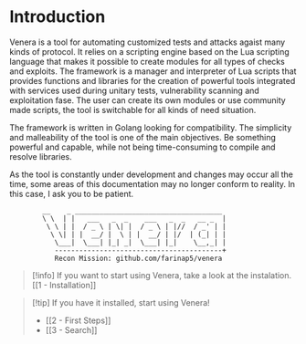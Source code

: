 # Introduction

Venera is a tool for automating customized tests and attacks agaist many kinds of protocol. It relies on a scripting engine based on the Lua scripting language that makes it possible to create modules for all types of checks and exploits. The framework is a manager and interpreter of Lua scripts that provides functions and libraries for the creation of powerful tools integrated with services used during unitary tests, vulnerability scanning and exploitation fase. The user can create its own modules or use community made scripts, the tool is switchable for all kinds of need situation.

The framework is written in Golang looking for compatibility. The simplicity and malleability of the tool is one of the main objectives. Be something powerful and capable, while not being time-consuming to compile and resolve libraries.

As the tool is constantly under development and changes may occur all the time, some areas of this documentation may no longer conform to reality. In this case, I ask you to be patient.

```
        __    _ ____________________________________
        \ \  | |   ___   _  _    ___   _  _   __ _  |
         \ \ | |  / _ \ | \| |  / _ \ | |//  / _' | |
          \ \| | |  __/ |  \ | |  __/ | |/  | (_| | |
           \___|  \___| |_| _|  \___| |_|    \__,_| |
           -----------------------------------------+
           Recon Mission: github.com/farinap5/venera
```

> [!info] If you want to start using Venera, take a look at the instalation.
> [[1 - Installation]]

> [!tip] If you have it installed, start using Venera!
> - [[2 - First Steps]]
> - [[3 - Search]]
